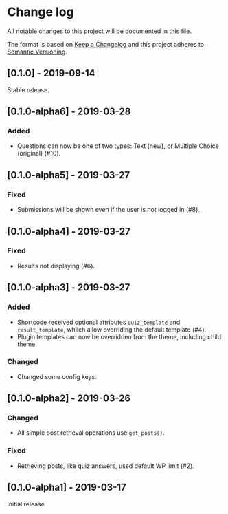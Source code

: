 # Change log
All notable changes to this project will be documented in this file.

The format is based on [Keep a Changelog](http://keepachangelog.com/)
and this project adheres to [Semantic Versioning](http://semver.org/).

## [0.1.0] - 2019-09-14
Stable release.

## [0.1.0-alpha6] - 2019-03-28
### Added
- Questions can now be one of two types: Text (new), or Multiple Choice (original) (#10).

## [0.1.0-alpha5] - 2019-03-27
### Fixed
- Submissions will be shown even if the user is not logged in (#8).

## [0.1.0-alpha4] - 2019-03-27
### Fixed
- Results not displaying (#6).

## [0.1.0-alpha3] - 2019-03-27
### Added
- Shortcode received optional attributes `quiz_template` and `result_template`,
whilch allow overriding the default template (#4).
- Plugin templates can now be overridden from the theme, including child theme.

### Changed
- Changed some config keys.

## [0.1.0-alpha2] - 2019-03-26
### Changed
- All simple post retrieval operations use `get_posts()`.

### Fixed
- Retrieving posts, like quiz answers, used default WP limit (#2).

## [0.1.0-alpha1] - 2019-03-17
Initial release
